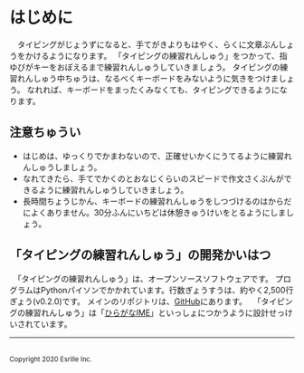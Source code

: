 # はじめに

　タイピングがじょうずになると、￹手￺て￻がきよりもはやく、らくに￹文章￺ぶんしょう￻をかけるようになります。
「タイピングの￹練習￺れんしゅう￻」をつかって、￹指￺ゆび￻がキーをおぼえるまで￹練習￺れんしゅう￻していきましょう。
タイピングの￹練習￺れんしゅう￻￹中￺ちゅう￻は、なるべくキーボードをみないように￹気￺き￻をつけましょう。
なれれば、キーボードをまったくみなくても、タイピングできるようになります。

## ￹注意￺ちゅうい￻

- はじめは、ゆっくりでかまわないので、￹正確￺せいかく￻にうてるように￹練習￺れんしゅう￻しましょう。
- なれてきたら、￹手￺て￻でかくのとおなじくらいのスピードで￹作文￺さくぶん￻ができるように￹練習￺れんしゅう￻していきましょう。
- ￹長時間￺ちょうじかん￻、キーボードの￹練習￺れんしゅう￻をしつづけるのはからだによくありません。30￹分￺ふん￻にいちどは￹休憩￺きゅうけい￻をとるようにしましょう。

## 「タイピングの￹練習￺れんしゅう￻」の￹開発￺かいはつ￻

　「タイピングの￹練習￺れんしゅう￻」は、オープンソースソフトウェアです。
プログラムは￹Python￺パイソン￻でかかれています。￹行数￺ぎょうすう￻は、￹約￺やく￻2,500￹行￺ぎょう￻(v0.2.0)です。
メインのリポジトリは、[GitHub](https://github.com/esrille/typing-practice)にあります。
　「タイピングの￹練習￺れんしゅう￻」は「[ひらがなIME](https://github.com/esrille/ibus-hiragana)」といっしょにつかうように￹設計￺せっけい￻されています。

<hr>
<br><small>Copyright 2020 Esrille Inc. </small>

